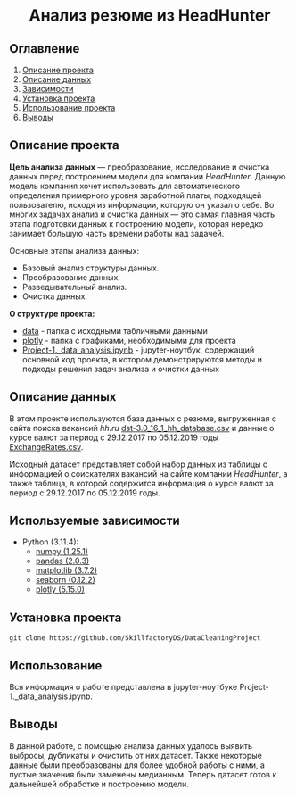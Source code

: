 
# <center> Анализ резюме из HeadHunter </center>
## Оглавление
1. [Описание проекта](#Описание-проекта)
2. [Описание данных](#Описание-данных)
3. [Зависимости](#Зависимости)
4. [Установка проекта](#Установка-проекта)
5. [Использование проекта](#Использование-проекта)
6. [Выводы](Использование-проекта)

## Описание проекта

**Цель анализа данных** — преобразование, исследование и очистка данных перед построением модели для компании *HeadHunter*. Данную модель компания хочет использовать для автоматического определения примерного уровня заработной платы, подходящей пользователю, исходя из информации, которую он указал о себе. Во многих задачах анализ и очистка данных — это самая главная часть этапа подготовки данных к построению модели, которая нередко занимает большую часть времени работы над задачей.

Основные этапы анализа данных:
* Базовый анализ структуры данных.
* Преобразование данных.
* Разведывательный анализ.
* Очистка данных.

**О структуре проекта:**
* [data](./data) - папка с исходными табличными данными
* [plotly](./plotly) - папка с графиками, необходимыми для проекта
* [Project-1._data_analysis.ipynb](./Project-1._data_analysis.ipynb) - jupyter-ноутбук, содержащий основной код проекта, в котором демонстрируются методы и подходы решения задач анализа и очистки данных


## Описание данных
В этом проекте используются база данных с резюме, выгруженная с сайта поиска вакансий *hh.ru* [dst-3.0_16_1_hh_database.csv](https://drive.google.com/file/d/1se0EGX43NrOCXuW8ZCGjgrTeWVc6BwBs/view?usp=sharing) и данные о курсе валют за период с 29.12.2017 по 05.12.2019 годы [ExchangeRates.csv](https://drive.google.com/file/d/1Y72jHgpPvT2O9EK5TwziG4Arp6jqfJDD/view?usp=sharing).

Исходный датасет представляет собой набор данных из таблицы с информацией о соискателях вакансий на сайте компании *HeadHunter*, а также таблица, в которой содержится информация о курсе валют за период с 29.12.2017 по 05.12.2019 годы.

## Используемые зависимости
* Python (3.11.4):
    * [numpy (1.25.1)](https://numpy.org)
    * [pandas (2.0.3)](https://pandas.pydata.org)
    * [matplotlib (3.7.2)](https://matplotlib.org)
    * [seaborn (0.12.2)](https://seaborn.pydata.org)
    * [plotly (5.15.0)](https://plotly.com/python/)

## Установка проекта

```
git clone https://github.com/SkillfactoryDS/DataCleaningProject
```

## Использование
Вся информация о работе представлена в jupyter-ноутбуке Project-1._data_analysis.ipynb.

## Выводы

В данной работе, с помощью анализа данных удалось выявить выбросы, дубликаты и очистить от них датасет. Также некоторые данные были преобразованы для более удобной работы с ними, а пустые значения были заменены медианным. Теперь датасет готов к дальнейшей обработке и построению модели. 